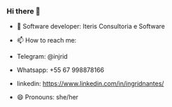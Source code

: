 ### Hi there 👋

- 🌱 Software developer: Iteris Consultoria e Software

- 📫 How to reach me: 
-  Telegram: @injrid
-  Whatsapp: +55 67 998878166
-  linkedin: https://www.linkedin.com/in/ingridnantes/
   
- 😄 Pronouns: she/her
